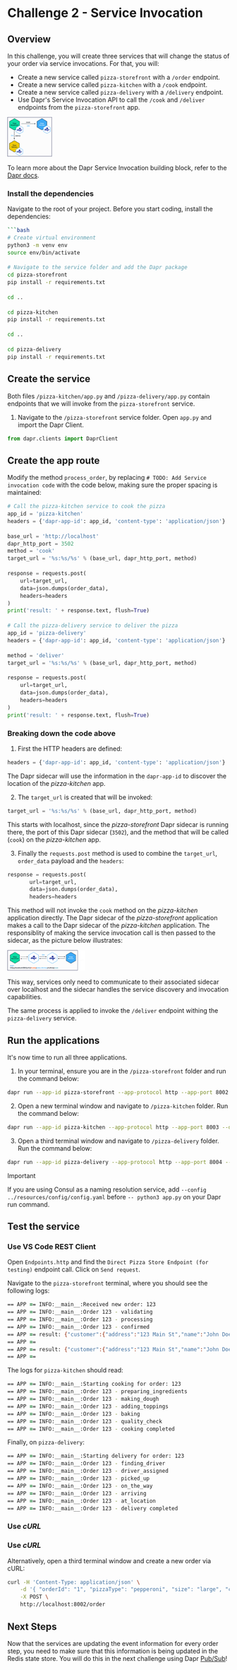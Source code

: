 # Challenge 2 - Service Invocation

## Overview

In this challenge, you will create three services that will change the status of your order via service invocations. For that, you will:

- Create a new service called `pizza-storefront` with a `/order` endpoint.
- Create a new service called `pizza-kitchen` with a `/cook` endpoint.
- Create a new service called `pizza-delivery` with a `/delivery` endpoint.
- Use Dapr's Service Invocation API to call the `/cook` and `/deliver` endpoints from the `pizza-storefront` app.

<img src="../../imgs/challenge-2.png" width=20%>

To learn more about the Dapr Service Invocation building block, refer to the [Dapr docs](https://docs.dapr.io/developing-applications/building-blocks/service-invocation/).

### Install the dependencies

Navigate to the root of your project. Before you start coding, install the dependencies:

```bash
```bash
# Create virtual environment
python3 -m venv env
source env/bin/activate

# Navigate to the service folder and add the Dapr package
cd pizza-storefront
pip install -r requirements.txt

cd ..

cd pizza-kitchen
pip install -r requirements.txt

cd ..

cd pizza-delivery
pip install -r requirements.txt
```

## Create the service

Both files `/pizza-kitchen/app.py` and `/pizza-delivery/app.py` contain endpoints that we will invoke from the `pizza-storefront` service.

1. Navigate to the `/pizza-storefront` service folder. Open `app.py` and import the Dapr Client.

```python
from dapr.clients import DaprClient
```

## Create the app route

Modify the method `process_order`, by replacing `# TODO: Add Service invocation code` with the code below, making sure the proper spacing is maintained:

```python
# Call the pizza-kitchen service to cook the pizza
app_id = 'pizza-kitchen'
headers = {'dapr-app-id': app_id, 'content-type': 'application/json'}

base_url = 'http://localhost'
dapr_http_port = 3502
method = 'cook'
target_url = '%s:%s/%s' % (base_url, dapr_http_port, method)

response = requests.post(
    url=target_url,
    data=json.dumps(order_data),
    headers=headers
)
print('result: ' + response.text, flush=True)

# Call the pizza-delivery service to deliver the pizza
app_id = 'pizza-delivery'
headers = {'dapr-app-id': app_id, 'content-type': 'application/json'}

method = 'deliver'
target_url = '%s:%s/%s' % (base_url, dapr_http_port, method)

response = requests.post(
    url=target_url,
    data=json.dumps(order_data),
    headers=headers
)
print('result: ' + response.text, flush=True)
```

### Breaking down the code above

1. First the HTTP headers are defined:

```python
headers = {'dapr-app-id': app_id, 'content-type': 'application/json'}
```

The Dapr sidecar will use the information in the `dapr-app-id` to discover the location of the _pizza-kitchen_ app.

2. The `target_url` is created that will be invoked:

```python
target_url = '%s:%s/%s' % (base_url, dapr_http_port, method)
```

This starts with localhost, since the _pizza-storefront_ Dapr sidecar is running there, the port of this Dapr sidecar (`3502`), and the method that will be called (`cook`) on the _pizza-kitchen_ app. 

3. Finally the `requests.post` method is used to combine the `target_url`, `order_data` payload and the `headers`:

 ```python
 response = requests.post(
        url=target_url,
        data=json.dumps(order_data),
        headers=headers
```

This method will not invoke the `cook` method on the _pizza-kitchen_ application directly. The Dapr sidecar of the _pizza-storefront_ application makes a call to the Dapr sidecar of the _pizza-kitchen_ application. The responsiblity of making the service invocation call is then passed to the sidecar, as the picture below illustrates:

<img src="../../imgs/service-invocation.png" width=35%>

This way, services only need to communicate to their associated sidecar over localhost and the sidecar handles the service discovery and invocation capabilities.

The same process is applied to invoke the `/deliver` endpoint withing the `pizza-delivery` service.

## Run the applications

It's now time to run all three applications.

1. In your terminal, ensure you are in the `/pizza-storefront` folder and run the command below:

```bash
dapr run --app-id pizza-storefront --app-protocol http --app-port 8002 --dapr-http-port 3502  -- python3 app.py
```

2. Open a new terminal window and navigate to `/pizza-kitchen` folder. Run the command below:

```bash
dapr run --app-id pizza-kitchen --app-protocol http --app-port 8003 --dapr-http-port 3503  -- python3 app.py
```

3. Open a third terminal window and navigate to `/pizza-delivery` folder. Run the command below:

```bash
dapr run --app-id pizza-delivery --app-protocol http --app-port 8004 --dapr-http-port 3504  -- python3 app.py
```

> [!IMPORTANT]
> If you are using Consul as a naming resolution service, add `--config ../resources/config/config.yaml` before `-- python3 app.py` on your Dapr run command.

## Test the service

### Use VS Code REST Client

Open `Endpoints.http` and find the `Direct Pizza Store Endpoint (for testing)` endpoint call. Click on `Send request`.

Navigate to the `pizza-storefront` terminal, where you should see the following logs:

```zsh
== APP == INFO:__main__:Received new order: 123
== APP == INFO:__main__:Order 123 - validating
== APP == INFO:__main__:Order 123 - processing
== APP == INFO:__main__:Order 123 - confirmed
== APP == result: {"customer":{"address":"123 Main St","name":"John Doe","phone":"555-0123"},"order_id":"123","pizza_type":"pepperoni","size":"large","status":"cooked"}
== APP == 
== APP == result: {"customer":{"address":"123 Main St","name":"John Doe","phone":"555-0123"},"order_id":"123","pizza_type":"pepperoni","size":"large","status":"delivered"}
== APP == 
```

The logs for `pizza-kitchen` should read:

```zsh
== APP == INFO:__main__:Starting cooking for order: 123
== APP == INFO:__main__:Order 123 - preparing_ingredients
== APP == INFO:__main__:Order 123 - making_dough
== APP == INFO:__main__:Order 123 - adding_toppings
== APP == INFO:__main__:Order 123 - baking
== APP == INFO:__main__:Order 123 - quality_check
== APP == INFO:__main__:Order 123 - cooking completed
```

Finally, on `pizza-delivery`:

```zsh
== APP == INFO:__main__:Starting delivery for order: 123
== APP == INFO:__main__:Order 123 - finding_driver
== APP == INFO:__main__:Order 123 - driver_assigned
== APP == INFO:__main__:Order 123 - picked_up
== APP == INFO:__main__:Order 123 - on_the_way
== APP == INFO:__main__:Order 123 - arriving
== APP == INFO:__main__:Order 123 - at_location
== APP == INFO:__main__:Order 123 - delivery completed
```

### Use  _cURL_

### Use _cURL_

Alternatively, open a third terminal window and create a new order via cURL:

```bash
curl -H 'Content-Type: application/json' \
    -d '{ "orderId": "1", "pizzaType": "pepperoni", "size": "large", "customer": { "name": "John Doe", "address": "123 Main St", "phone": "555-0123" } }' \
    -X POST \
    http://localhost:8002/order
```

## Next Steps

Now that the services are updating the event information for every order step, you need to make sure that this information is being updated in the Redis state store. You will do this in the next challenge using Dapr [Pub/Sub](/docs/challenge-3/dotnet.md)!
